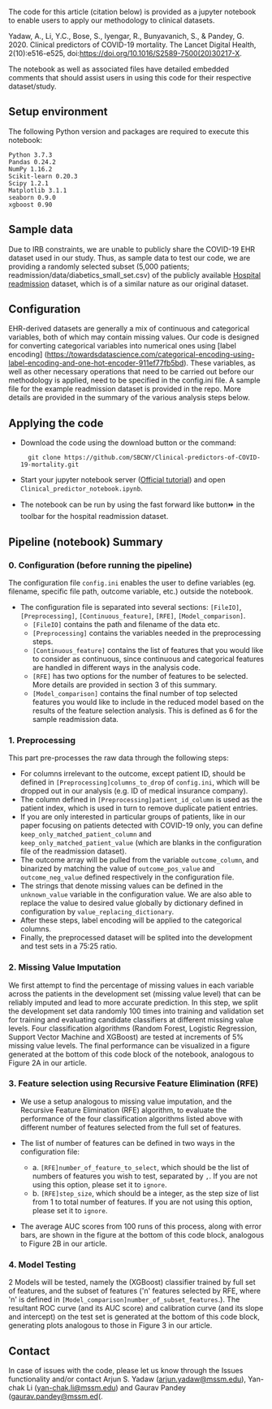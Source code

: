 The code for this article (citation below) is provided as a jupyter notebook to enable users to apply our methodology to clinical datasets.

Yadaw, A., Li, Y.C., Bose, S., Iyengar, R., Bunyavanich, S., & Pandey, G. 2020. Clinical predictors of COVID-19 mortality. The Lancet Digital Health, 2(10):e516-e525, doi:https://doi.org/10.1016/S2589-7500(20)30217-X.

The notebook as well as associated files have detailed embedded comments that should assist users in using this code for their respective dataset/study.
    
## Setup environment
The following Python version and packages are required to execute this notebook:

	Python 3.7.3
	Pandas 0.24.2
	NumPy 1.16.2
	Scikit-learn 0.20.3
	Scipy 1.2.1
	Matplotlib 3.1.1
	seaborn 0.9.0
	xgboost 0.90
          
	  
## Sample data
Due to IRB constraints, we are unable to publicly share the COVID-19 EHR dataset used in our study. Thus, as sample data to test our code, we are providing a randomly selected subset (5,000 patients; readmission/data/diabetics_small_set.csv) of the publicly available [Hospital readmission](https://archive.ics.uci.edu/ml/datasets/diabetes+130-us+hospitals+for+years+1999-2008) dataset, which is of a similar nature as our original dataset.

## Configuration

<!--To analyze your own data with this pipeline, a few variables have to be configured in `config_diabetes.ini`, (or your own configuration file, by editing the 1st line: `config_fn = 'config_diabetes.ini'` of the code cell under `Define filename of configuration and read configuration`).-->

EHR-derived datasets are generally a mix of continuous and categorical variables, both of which may contain missing values. Our code is designed for converting categorical variables into numerical ones using [label encoding] (https://towardsdatascience.com/categorical-encoding-using-label-encoding-and-one-hot-encoder-911ef77fb5bd). These variables, as well as other necessary operations that need to be carried out before our methodology is applied, need to be specified in the config.ini file. A sample file for the example readmission dataset is provided in the repo. More details are provided in the summary of the various analysis steps below.

## Applying the code
* Download the code using the download button or the command:
		
		git clone https://github.com/SBCNY/Clinical-predictors-of-COVID-19-mortality.git

* Start your jupyter notebook server ([Official tutorial](https://jupyter-notebook.readthedocs.io/en/stable/notebook.html#starting-the-notebook-server)) and open `Clinical_predictor_notebook.ipynb`.


* The notebook can be run by using the fast forward like button⏩  in the toolbar for the hospital readmission dataset.


## Pipeline (notebook) Summary
### 0. Configuration (before running the pipeline)
The configuration file `config.ini` enables the user to define variables (eg. filename, specific file path, outcome variable, etc.) outside the notebook.
* The configuration file is separated into several sections: `[FileIO]`, `[Preprocessing]`, `[Continuous_feature]`, `[RFE]`, `[Model_comparison]`.
  * `[FileIO]` contains the path and filename of the data etc.
  * `[Preprocessing]` contains the variables needed in the preprocessing steps.
  * `[Continuous_feature]` contains the list of features that you would like to consider as continuous, since continuous and categorical features are handled in different ways in the analysis code.
  * `[RFE]` has two options for the number of features to be selected. More details are provided in section 3 of this summary.
  * `[Model_comparison]` contains the final number of top selected features you would like to include in the reduced model based on the results of the feature selection analysis. This is defined as 6 for the sample readmission data.

### 1. Preprocessing
This part pre-processes the raw data through the following steps:
* For columns irrelevant to the outcome, except patient ID, should be defined in `[Preprocessing]columns_to_drop` of `config.ini`, which will be dropped out in our analysis (e.g. ID of medical insurance company). 
* The column defined in `[Preprocessing]patient_id_column` is used as the patient index, which is used in turn to remove duplicate patient entries. 
* If you are only interested in particular groups of patients, like in our paper focusing on patients detected with COVID-19 only, you can define `keep_only_matched_patient_column` and `keep_only_matched_patient_value` (which are blanks in the configuration file of the readmission dataset). 
* The outcome array will be pulled from the variable `outcome_column`, and binarized by matching the value of `outcome_pos_value` and `outcome_neg_value`  defined respectively in the configuration file. 
* The strings that denote missing values can be defined in the `unknown_value` variable in the configuration value. We are also able to replace the value to desired value globally by dictionary defined in configuration by `value_replacing_dictionary`.
* After these steps, label encoding will be applied to the categorical columns. 
* Finally, the preprocessed dataset will be splited into the development and test sets in a 75:25 ratio. 

### 2. Missing Value Imputation

We first attempt to find the percentage of missing values in each variable across the patients in the development set (missing value level) that can be reliably imputed and lead to more accurate prediction. In this step, we split the development set data randomly 100 times into training and validation set for training and evaluating candidate classifiers at different missing value levels. Four classification algorithms (Random Forest, Logistic Regression, Support Vector Machine and XGBoost) are tested at increments of 5% missing value levels. The final performance can be visualized in a figure generated at the bottom of this code block of the notebook, analogous to Figure 2A in our article.
 
### 3. Feature selection using Recursive Feature Elimination (RFE) 

* We use a setup analogous to missing value imputation, and the Recursive Feature Elimination (RFE) algorithm, to evaluate the performance of the four classification algorithms listed above with different number of features selected from the full set of features. 

* The list of number of features can be defined in two ways in the configuration file: 
  * a. `[RFE]number_of_feature_to_select`, which should be the list of numbers of features you wish to test, separated by `,`. If you are not using this option, please set it to `ignore`.
  * b. `[RFE]step_size`, which should be a integer, as the step size of list from 1 to total number of features. If you are not using this option, please set it to `ignore`.

* The average AUC scores from 100 runs of this process, along with error bars, are shown in the figure at the bottom of this code block, analogous to Figure 2B in our article. 
 
### 4. Model Testing
2 Models will be tested, namely the (XGBoost) classifier trained by full set of features, and the subset of features ('n' features selected by RFE, where 'n' is defined in `[Model_comparison]number_of_subset_features`.). The resultant ROC curve (and its AUC score) and calibration curve (and its slope and intercept) on the test set is generated at the bottom of this code block, generating plots analogous to those in Figure 3 in our article.
    
    
## Contact
In case of issues with the code, please let us know through the Issues functionality and/or contact Arjun S. Yadaw (arjun.yadaw@mssm.edu), Yan-chak Li (yan-chak.li@mssm.edu) and Gaurav Pandey (gaurav.pandey@mssm.ed(.
